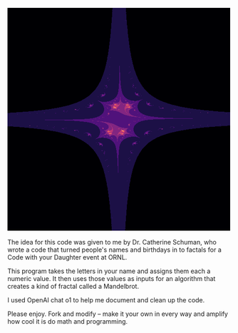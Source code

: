 ![Suzanne PK_fractal](images/SuzannePK_fractal_20250206_144238.png)

The idea for this code was given to me by Dr. Catherine Schuman, who wrote a code that turned people's names and birthdays in to factals for a Code with your Daughter event at ORNL. 

This program takes the letters in your name and assigns them each a numeric value. 
It then uses those values as inputs for an algorithm that creates a kind of fractal called a Mandelbrot.

I used OpenAI chat o1 to help me document and clean up the code. 

Please enjoy. Fork and modify – make it your own in every way and amplify how cool it is do math and programming. 
